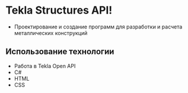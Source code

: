 # Tekla Structures API!
- Проектирование и создание программ для разработки и расчета металлических конструкций
## Использование технологии

- Работа в Tekla Open API
- C#
- HTML
- CSS
